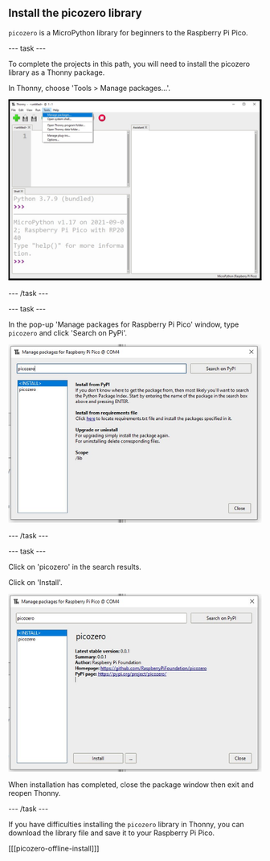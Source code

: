 ## Install the picozero library

`picozero` is a MicroPython library for beginners to the Raspberry Pi Pico.

--- task ---

To complete the projects in this path, you will need to install the picozero library as a Thonny package.

In Thonny, choose 'Tools > Manage packages...'.

![The Thonny Tools menu with Manage packages highlighted.](images/thonny-manage-packages.jpg)

--- /task ---

--- task ---

In the pop-up 'Manage packages for Raspberry Pi Pico' window, type `picozero` and click 'Search on PyPi'.

![Thonny plugins search results showing picozero.](images/thonny-packages-picozero.jpg)

--- /task ---

--- task ---

Click on 'picozero' in the search results.

Click on 'Install'.

![The picozero information with 'Install' button highlighted.](images/thonny-install-package.jpg)

When installation has completed, close the package window then exit and reopen Thonny.

--- /task ---

If you have difficulties installing the `picozero` library in Thonny, you can download the library file and save it to your Raspberry Pi Pico.

[[[picozero-offline-install]]]


